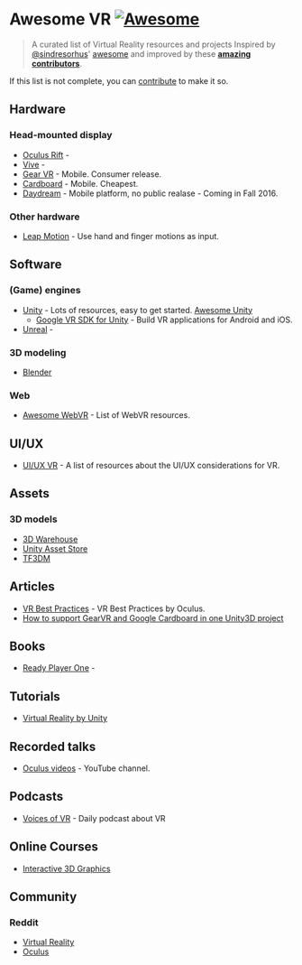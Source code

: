 # Awesome VR [![Awesome](https://cdn.rawgit.com/sindresorhus/awesome/d7305f38d29fed78fa85652e3a63e154dd8e8829/media/badge.svg)](https://github.com/sindresorhus/awesome)

> A curated list of Virtual Reality resources and projects
Inspired by [@sindresorhus](https://github.com/sindresorhus)' [awesome](https://github.com/sindresorhus/awesome) and improved by these **[amazing contributors](https://github.com/melbvr/awesome-VR/graphs/contributors)**.

If this list is not complete, you can [contribute](https://github.com/melbvr/awesome-VR/edit/master/README.md) to make it so.

## Hardware

### Head-mounted display

- [Oculus Rift](https://www.oculus.com/en-us/rift/) - 
- [Vive](http://www.htcvr.com/) - 
- [Gear VR](http://www.samsung.com/global/galaxy/wearables/gear-vr/) - Mobile. Consumer release.
- [Cardboard](https://www.google.com/get/cardboard/) - Mobile. Cheapest.
- [Daydream](https://vr.google.com/daydream/) - Mobile platform, no public realase - Coming in Fall 2016.

### Other hardware
- [Leap Motion](https://www.leapmotion.com/) - Use hand and finger motions as input.

## Software

### (Game) engines
- [Unity](https://unity3d.com/) - Lots of resources, easy to get started. [Awesome Unity ](https://github.com/RyanNielson/awesome-unity)
  - [Google VR SDK for Unity](https://developers.google.com/vr/unity/#features) - Build VR applications for Android and iOS.
- [Unreal](https://www.unrealengine.com) -

### 3D modeling
- [Blender](https://www.blender.org/)

### Web
- [Awesome WebVR](https://github.com/wizztjh/awesome-WebVR) - List of WebVR resources.

## UI/UX

- [UI/UX VR](https://github.com/omgmog/ui-ux-vr) - A list of resources about the UI/UX considerations for VR.

## Assets

### 3D models
- [3D Warehouse](https://3dwarehouse.sketchup.com/?hl=en)
- [Unity Asset Store](https://www.assetstore.unity3d.com/en/#!/search/page=1/sortby=popularity/query=category:0)
- [TF3DM](http://tf3dm.com/)

## Articles
- [VR Best Practices](https://developer.oculus.com/documentation/intro-vr/latest/concepts/bp_intro/) - VR Best Practices by Oculus.
- [How to support GearVR and Google Cardboard in one Unity3D project](http://ralphbarbagallo.com/2015/05/26/how-to-support-gear-vr-and-google-cardboard-in-one-unity3d-project/)

## Books
- [Ready Player One](https://en.wikipedia.org/wiki/Ready_Player_One) -

## Tutorials

- [Virtual Reality by Unity](http://unity3d.com/learn/tutorials/topics/virtual-reality/)

## Recorded talks
- [Oculus videos](https://www.youtube.com/user/oculusvr/videos) - YouTube channel.

## Podcasts
- [Voices of VR](http://voicesofvr.com/) - Daily podcast about VR

## Online Courses
- [Interactive 3D Graphics](https://www.udacity.com/course/interactive-3d-graphics--cs291)

## Community

### Reddit
- [Virtual Reality](https://www.reddit.com/r/virtualreality/) 
- [Oculus](https://www.reddit.com/r/oculus/) 
